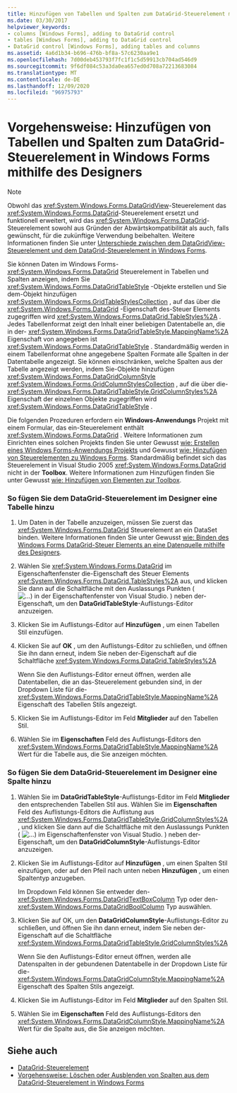 ```yaml
---
title: Hinzufügen von Tabellen und Spalten zum DataGrid-Steuerelement mithilfe des Designers
ms.date: 03/30/2017
helpviewer_keywords:
- columns [Windows Forms], adding to DataGrid control
- tables [Windows Forms], adding to DataGrid control
- DataGrid control [Windows Forms], adding tables and columns
ms.assetid: 4a6d1b34-b696-476b-bf8a-57c6230aa9e1
ms.openlocfilehash: 7d00deb453793f7fc1f1c5d59913cb704ad546d9
ms.sourcegitcommit: 9f6df084c53a3da0ea657ed0d708a72213683084
ms.translationtype: MT
ms.contentlocale: de-DE
ms.lasthandoff: 12/09/2020
ms.locfileid: "96975793"
---
```

# <a name="how-to-add-tables-and-columns-to-the-windows-forms-datagrid-control-using-the-designer"></a>Vorgehensweise: Hinzufügen von Tabellen und Spalten zum DataGrid-Steuerelement in Windows Forms mithilfe des Designers

> [!NOTE]
> Obwohl das <xref:System.Windows.Forms.DataGridView>-Steuerelement das <xref:System.Windows.Forms.DataGrid>-Steuerelement ersetzt und funktionell erweitert, wird das <xref:System.Windows.Forms.DataGrid>-Steuerelement sowohl aus Gründen der Abwärtskompatibilität als auch, falls gewünscht, für die zukünftige Verwendung beibehalten. Weitere Informationen finden Sie unter [Unterschiede zwischen dem DataGridView-Steuerelement und dem DataGrid-Steuerelement in Windows Forms](differences-between-the-windows-forms-datagridview-and-datagrid-controls.md).

Sie können Daten im Windows Forms- <xref:System.Windows.Forms.DataGrid> Steuerelement in Tabellen und Spalten anzeigen, indem Sie <xref:System.Windows.Forms.DataGridTableStyle> -Objekte erstellen und Sie dem-Objekt hinzufügen <xref:System.Windows.Forms.GridTableStylesCollection> , auf das über die <xref:System.Windows.Forms.DataGrid> -Eigenschaft des-Steuer Elements zugegriffen wird <xref:System.Windows.Forms.DataGrid.TableStyles%2A> . Jedes Tabellenformat zeigt den Inhalt einer beliebigen Datentabelle an, die in der- <xref:System.Windows.Forms.DataGridTableStyle.MappingName%2A> Eigenschaft von angegeben ist <xref:System.Windows.Forms.DataGridTableStyle> . Standardmäßig werden in einem Tabellenformat ohne angegebene Spalten Formate alle Spalten in der Datentabelle angezeigt. Sie können einschränken, welche Spalten aus der Tabelle angezeigt werden, indem Sie-Objekte hinzufügen <xref:System.Windows.Forms.DataGridColumnStyle> <xref:System.Windows.Forms.GridColumnStylesCollection> , auf die über die- <xref:System.Windows.Forms.DataGridTableStyle.GridColumnStyles%2A> Eigenschaft der einzelnen Objekte zugegriffen wird <xref:System.Windows.Forms.DataGridTableStyle> .

Die folgenden Prozeduren erfordern ein **Windows-Anwendungs** Projekt mit einem Formular, das ein-Steuerelement enthält <xref:System.Windows.Forms.DataGrid> . Weitere Informationen zum Einrichten eines solchen Projekts finden Sie unter Gewusst [wie: Erstellen eines Windows Forms-Anwendungs Projekts](/visualstudio/ide/step-1-create-a-windows-forms-application-project) und Gewusst [wie: Hinzufügen von Steuerelementen zu Windows Forms](how-to-add-controls-to-windows-forms.md). Standardmäßig befindet sich das Steuerelement in Visual Studio 2005 <xref:System.Windows.Forms.DataGrid> nicht in der **Toolbox**. Weitere Informationen zum Hinzufügen finden Sie unter Gewusst [wie: Hinzufügen von Elementen zur Toolbox](/previous-versions/visualstudio/visual-studio-2010/ms165355(v=vs.100)).

### <a name="to-add-a-table-to-the-datagrid-control-in-the-designer"></a>So fügen Sie dem DataGrid-Steuerelement im Designer eine Tabelle hinzu

1. Um Daten in der Tabelle anzuzeigen, müssen Sie zuerst das <xref:System.Windows.Forms.DataGrid> Steuerelement an ein DataSet binden. Weitere Informationen finden Sie unter Gewusst [wie: Binden des Windows Forms DataGrid-Steuer Elements an eine Datenquelle mithilfe des Designers](bind-wf-datagrid-control-to-a-data-source-using-the-designer.md).

2. Wählen Sie <xref:System.Windows.Forms.DataGrid> im Eigenschaftenfenster die-Eigenschaft des Steuer Elements <xref:System.Windows.Forms.DataGrid.TableStyles%2A> aus, und klicken Sie dann auf die Schaltfläche mit den Auslassungs Punkten ( ![ ...) in der Eigenschaftenfenster von Visual Studio. ](./media/visual-studio-ellipsis-button.png) ) neben der-Eigenschaft, um den **DataGridTableStyle**-Auflistungs-Editor anzuzeigen.

3. Klicken Sie im Auflistungs-Editor auf **Hinzufügen** , um einen Tabellen Stil einzufügen.

4. Klicken Sie auf **OK** , um den Auflistungs-Editor zu schließen, und öffnen Sie ihn dann erneut, indem Sie neben der-Eigenschaft auf die Schaltfläche <xref:System.Windows.Forms.DataGrid.TableStyles%2A>

     Wenn Sie den Auflistungs-Editor erneut öffnen, werden alle Datentabellen, die an das-Steuerelement gebunden sind, in der Dropdown Liste für die- <xref:System.Windows.Forms.DataGridTableStyle.MappingName%2A> Eigenschaft des Tabellen Stils angezeigt.

5. Klicken Sie im Auflistungs-Editor im Feld **Mitglieder** auf den Tabellen Stil.

6. Wählen Sie im **Eigenschaften** Feld des Auflistungs-Editors den <xref:System.Windows.Forms.DataGridTableStyle.MappingName%2A> Wert für die Tabelle aus, die Sie anzeigen möchten.

### <a name="to-add-a-column-to-the-datagrid-control-in-the-designer"></a>So fügen Sie dem DataGrid-Steuerelement im Designer eine Spalte hinzu

1. Wählen Sie im **DataGridTableStyle**-Auflistungs-Editor im Feld **Mitglieder** den entsprechenden Tabellen Stil aus. Wählen Sie im **Eigenschaften** Feld des Auflistungs-Editors die Auflistung aus <xref:System.Windows.Forms.DataGridTableStyle.GridColumnStyles%2A> , und klicken Sie dann auf die Schaltfläche mit den Auslassungs Punkten ( ![ ...) im Eigenschaftenfenster von Visual Studio. ](./media/visual-studio-ellipsis-button.png) ) neben der-Eigenschaft, um den **DataGridColumnStyle**-Auflistungs-Editor anzuzeigen.

2. Klicken Sie im Auflistungs-Editor auf **Hinzufügen** , um einen Spalten Stil einzufügen, oder auf den Pfeil nach unten neben **Hinzufügen** , um einen Spaltentyp anzugeben.

     Im Dropdown Feld können Sie entweder den- <xref:System.Windows.Forms.DataGridTextBoxColumn> Typ oder den- <xref:System.Windows.Forms.DataGridBoolColumn> Typ auswählen.

3. Klicken Sie auf OK, um den **DataGridColumnStyle**-Auflistungs-Editor zu schließen, und öffnen Sie ihn dann erneut, indem Sie neben der-Eigenschaft auf die Schaltfläche <xref:System.Windows.Forms.DataGridTableStyle.GridColumnStyles%2A>

     Wenn Sie den Auflistungs-Editor erneut öffnen, werden alle Datenspalten in der gebundenen Datentabelle in der Dropdown Liste für die- <xref:System.Windows.Forms.DataGridColumnStyle.MappingName%2A> Eigenschaft des Spalten Stils angezeigt.

4. Klicken Sie im Auflistungs-Editor im Feld **Mitglieder** auf den Spalten Stil.

5. Wählen Sie im **Eigenschaften** Feld des Auflistungs-Editors den <xref:System.Windows.Forms.DataGridColumnStyle.MappingName%2A> Wert für die Spalte aus, die Sie anzeigen möchten.

## <a name="see-also"></a>Siehe auch

- [DataGrid-Steuerelement](datagrid-control-windows-forms.md)
- [Vorgehensweise: Löschen oder Ausblenden von Spalten aus dem DataGrid-Steuerelement in Windows Forms](how-to-delete-or-hide-columns-in-the-windows-forms-datagrid-control.md)

